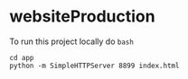 # websiteProduction
To run this project locally do
`bash`

    cd app
    python -m SimpleHTTPServer 8899 index.html